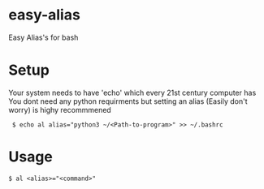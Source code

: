 # easy-alias
Easy Alias's for bash

# Setup
Your system needs to have 'echo' which every 21st century computer has
You dont need any python requirments but setting an alias (Easily don't worry) is highy recommmened

``` $ echo al alias="python3 ~/<Path-to-program>" >> ~/.bashrc```

# Usage
``` $ al <alias>="<command>"  ```
